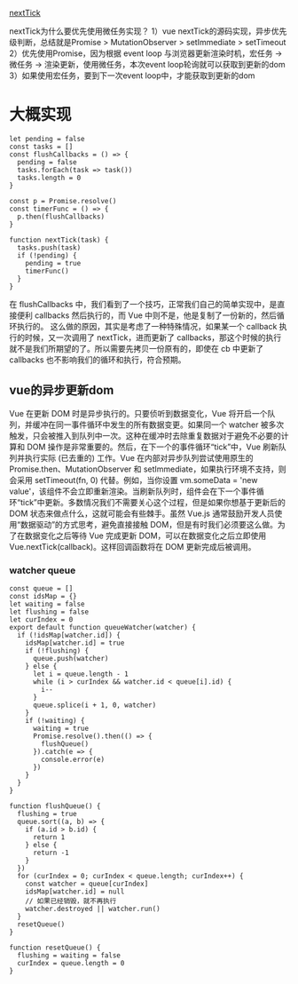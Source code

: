 [nextTick](https://juejin.cn/post/6974224013501399048)

nextTick为什么要优先使用微任务实现？
1）vue nextTick的源码实现，异步优先级判断，总结就是Promise > MutationObserver > setImmediate > setTimeout 
2）优先使用Promise，因为根据 event loop 与浏览器更新渲染时机，宏任务 →  微任务  →  渲染更新，使用微任务，本次event loop轮询就可以获取到更新的dom
3）如果使用宏任务，要到下一次event loop中，才能获取到更新的dom

# 大概实现
```
let pending = false
const tasks = []
const flushCallbacks = () => {
  pending = false
  tasks.forEach(task => task())
  tasks.length = 0
}
 
const p = Promise.resolve()
const timerFunc = () => {
  p.then(flushCallbacks)
}
 
function nextTick(task) {
  tasks.push(task)
  if (!pending) {
    pending = true
    timerFunc()
  }
}
```
在 flushCallbacks 中，我们看到了一个技巧，正常我们自己的简单实现中，是直接便利 callbacks 然后执行的，而 Vue 中则不是，他是复制了一份新的，然后循环执行的。
这么做的原因，其实是考虑了一种特殊情况，如果某一个 callback 执行的时候，又一次调用了 nextTick，进而更新了 callbacks，那这个时候的执行就不是我们所期望的了。所以需要先拷贝一份原有的，即使在 cb 中更新了 callbacks 也不影响我们的循环和执行，符合预期。


## vue的异步更新dom
Vue 在更新 DOM 时是异步执行的。只要侦听到数据变化，Vue 将开启一个队列，并缓冲在同一事件循环中发生的所有数据变更。如果同一个 watcher 被多次触发，只会被推入到队列中一次。这种在缓冲时去除重复数据对于避免不必要的计算和 DOM 操作是非常重要的。然后，在下一个的事件循环“tick”中，Vue 刷新队列并执行实际 (已去重的) 工作。Vue 在内部对异步队列尝试使用原生的 Promise.then、MutationObserver 和 setImmediate，如果执行环境不支持，则会采用 setTimeout(fn, 0) 代替。例如，当你设置 vm.someData = 'new value'，该组件不会立即重新渲染。当刷新队列时，组件会在下一个事件循环“tick”中更新。多数情况我们不需要关心这个过程，但是如果你想基于更新后的 DOM 状态来做点什么，这就可能会有些棘手。虽然 Vue.js 通常鼓励开发人员使用“数据驱动”的方式思考，避免直接接触 DOM，但是有时我们必须要这么做。为了在数据变化之后等待 Vue 完成更新 DOM，可以在数据变化之后立即使用 Vue.nextTick(callback)。这样回调函数将在 DOM 更新完成后被调用。

### watcher queue

```
const queue = []
const idsMap = {}
let waiting = false
let flushing = false
let curIndex = 0
export default function queueWatcher(watcher) {
  if (!idsMap[watcher.id]) {
    idsMap[watcher.id] = true
    if (!flushing) {
      queue.push(watcher)
    } else {
      let i = queue.length - 1
      while (i > curIndex && watcher.id < queue[i].id) {
        i--
      }
      queue.splice(i + 1, 0, watcher)
    }
    if (!waiting) {
      waiting = true
      Promise.resolve().then(() => {
        flushQueue()
      }).catch(e => {
        console.error(e)
      })
    }
  }
}

function flushQueue() {
  flushing = true
  queue.sort((a, b) => {
    if (a.id > b.id) {
      return 1
    } else {
      return -1
    }
  })
  for (curIndex = 0; curIndex < queue.length; curIndex++) {
    const watcher = queue[curIndex]
    idsMap[watcher.id] = null
    // 如果已经销毁，就不再执行
    watcher.destroyed || watcher.run()
  }
  resetQueue()
}

function resetQueue() {
  flushing = waiting = false
  curIndex = queue.length = 0
}

```